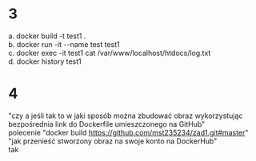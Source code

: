 # 3
a. docker build -t test1 . </br>
b. docker run -it --name test test1 </br>
c. docker exec -it test1 cat /var/www/localhost/htdocs/log.txt </br>
d. docker history test1 </br>
# 4
"czy a jeśli tak to w jaki sposób można zbudować obraz wykorzystując bezpośrednia link do Dockerfile umieszczonego na GitHub" </br>
polecenie "docker build https://github.com/mst235234/zad1.git#master" </br>
"jak przenieść stworzony obraz na swoje konto na DockerHub" </br>
tak </br>
